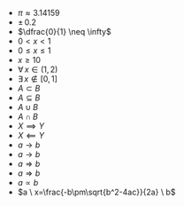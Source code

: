 - $\pi \approx 3.14159$
- $\pm \, 0.2$
- $\dfrac{0}{1} \neq \infty$
- $0 < x < 1$
- $0 \leq x \leq 1$
- $x \geq 10$
- $\forall \, x \in (1,2)$
- $\exists \, x \notin [0,1]$
- $A \subset B$
- $A \subseteq B$
- $A \cup B$
- $A \cap B$
- $X \implies Y$
- $X \impliedby Y$
- $a \to b$
- $a \longrightarrow b$
- $a \Rightarrow b$
- $a \Longrightarrow b$
- $a \propto b$
- $a \ x=\frac{-b\pm\sqrt{b^2-4ac}}{2a} \ b$
